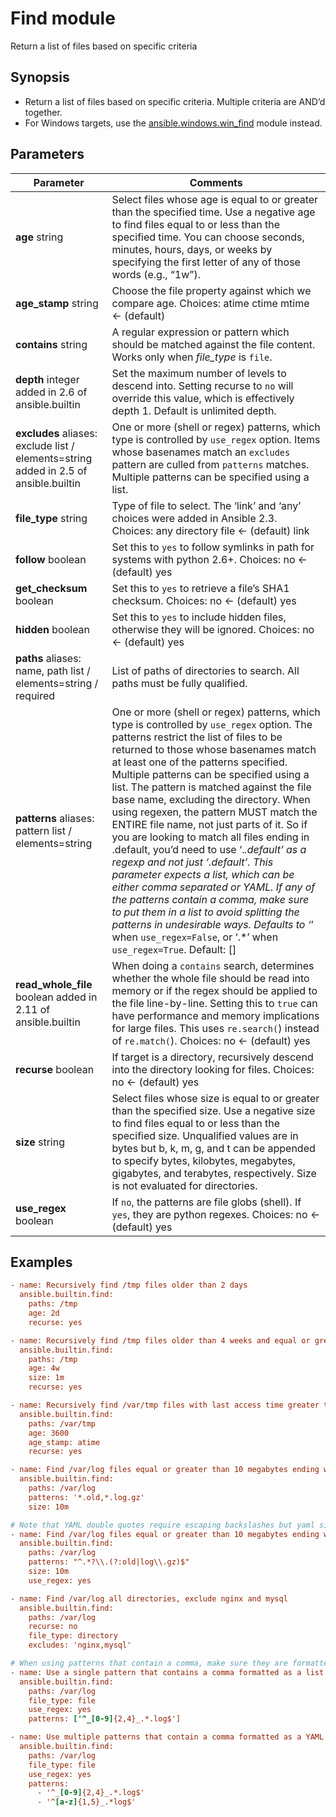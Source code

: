 # Find module 

Return a list of files based on specific criteria



## Synopsis

- Return a list of files based on specific criteria. Multiple criteria are AND’d together.
- For Windows targets, use the [ansible.windows.win_find](https://docs.ansible.com/ansible/latest/collections/ansible/windows/win_find_module.html#ansible-collections-ansible-windows-win-find-module) module instead.

## Parameters

| Parameter                                                    | Comments                                                     |
| ------------------------------------------------------------ | ------------------------------------------------------------ |
| **age** string                                               | Select files whose age is equal to or greater than the specified time. Use a negative age to find files equal to or less than the specified time. You can choose seconds, minutes, hours, days, or weeks by specifying the first letter of any of those words (e.g., “1w”). |
| **age_stamp** string                                         | Choose the file property against which we compare age. Choices: atime ctime mtime ← (default) |
| **contains** string                                          | A regular expression or pattern which should be matched against the file content. Works only when *file_type* is `file`. |
| **depth** integer added in 2.6 of ansible.builtin            | Set the maximum number of levels to descend into. Setting recurse to `no` will override this value, which is effectively depth 1. Default is unlimited depth. |
| **excludes** aliases: exclude list / elements=string added in 2.5 of ansible.builtin | One or more (shell or regex) patterns, which type is controlled by `use_regex` option. Items whose basenames match an `excludes` pattern are culled from `patterns` matches. Multiple patterns can be specified using a list. |
| **file_type** string                                         | Type of file to select. The ‘link’ and ‘any’ choices were added in Ansible 2.3. Choices: any directory file ← (default) link |
| **follow** boolean                                           | Set this to `yes` to follow symlinks in path for systems with python 2.6+. Choices: no ← (default) yes |
| **get_checksum** boolean                                     | Set this to `yes` to retrieve a file’s SHA1 checksum. Choices: no ← (default) yes |
| **hidden** boolean                                           | Set this to `yes` to include hidden files, otherwise they will be ignored. Choices: no ← (default) yes |
| **paths** aliases: name, path list / elements=string / required | List of paths of directories to search. All paths must be fully qualified. |
| **patterns** aliases: pattern list / elements=string         | One or more (shell or regex) patterns, which type is controlled by `use_regex` option. The patterns restrict the list of files to be returned to those whose basenames match at least one of the patterns specified. Multiple  patterns can be specified using a list. The pattern is matched against the file base name, excluding the directory. When using regexen, the pattern MUST match the ENTIRE file name, not  just parts of it. So if you are looking to match all files ending in  .default, you’d need to use ‘.*.default’ as a regexp and not just  ‘.default’. This parameter expects a list, which can be either comma separated or YAML. If any of the patterns contain a comma, make sure to put them in a list to avoid splitting the patterns in undesirable ways. Defaults to ‘*’ when `use_regex=False`, or ‘.*’ when `use_regex=True`. Default: [] |
| **read_whole_file** boolean added in 2.11 of ansible.builtin | When doing a `contains` search, determines whether the whole file should be read into memory or if the regex should be applied to the file line-by-line. Setting this to `true` can have performance and memory implications for large files. This uses `re.search(`) instead of `re.match(`). Choices: no ← (default) yes |
| **recurse** boolean                                          | If target is a directory, recursively descend into the directory looking for files. Choices: no ← (default) yes |
| **size** string                                              | Select files whose size is equal to or greater than the specified size. Use a negative size to find files equal to or less than the specified size. Unqualified values are in bytes but b, k, m, g, and t can be appended to specify bytes, kilobytes, megabytes, gigabytes, and terabytes,  respectively. Size is not evaluated for directories. |
| **use_regex** boolean                                        | If `no`, the patterns are file globs (shell). If `yes`, they are python regexes. Choices: no ← (default) yes |



## Examples

```ini
- name: Recursively find /tmp files older than 2 days
  ansible.builtin.find:
    paths: /tmp
    age: 2d
    recurse: yes

- name: Recursively find /tmp files older than 4 weeks and equal or greater than 1 megabyte
  ansible.builtin.find:
    paths: /tmp
    age: 4w
    size: 1m
    recurse: yes

- name: Recursively find /var/tmp files with last access time greater than 3600 seconds
  ansible.builtin.find:
    paths: /var/tmp
    age: 3600
    age_stamp: atime
    recurse: yes

- name: Find /var/log files equal or greater than 10 megabytes ending with .old or .log.gz
  ansible.builtin.find:
    paths: /var/log
    patterns: '*.old,*.log.gz'
    size: 10m

# Note that YAML double quotes require escaping backslashes but yaml single quotes do not.
- name: Find /var/log files equal or greater than 10 megabytes ending with .old or .log.gz via regex
  ansible.builtin.find:
    paths: /var/log
    patterns: "^.*?\\.(?:old|log\\.gz)$"
    size: 10m
    use_regex: yes

- name: Find /var/log all directories, exclude nginx and mysql
  ansible.builtin.find:
    paths: /var/log
    recurse: no
    file_type: directory
    excludes: 'nginx,mysql'

# When using patterns that contain a comma, make sure they are formatted as lists to avoid splitting the pattern
- name: Use a single pattern that contains a comma formatted as a list
  ansible.builtin.find:
    paths: /var/log
    file_type: file
    use_regex: yes
    patterns: ['^_[0-9]{2,4}_.*.log$']

- name: Use multiple patterns that contain a comma formatted as a YAML list
  ansible.builtin.find:
    paths: /var/log
    file_type: file
    use_regex: yes
    patterns:
      - '^_[0-9]{2,4}_.*.log$'
      - '^[a-z]{1,5}_.*log$'
```